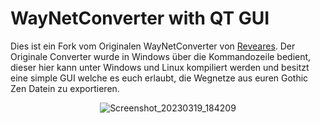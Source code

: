 # WayNetConverter with QT GUI

Dies ist ein Fork vom Originalen WayNetConverter von [Reveares](https://github.com/Reveares/WayNetConverter). Der Originale Converter wurde in Windows über die Kommandozeile bedient, dieser hier kann unter Windows und Linux kompiliert werden und besitzt eine simple GUI welche es euch erlaubt, die Wegnetze aus euren Gothic Zen Datein zu exportieren. 

<div align="center">
  
![Screenshot_20230319_184209](https://user-images.githubusercontent.com/47419231/226196078-ed89067e-56f5-42b0-a734-7056dbabd7b9.png)
  
</div>
